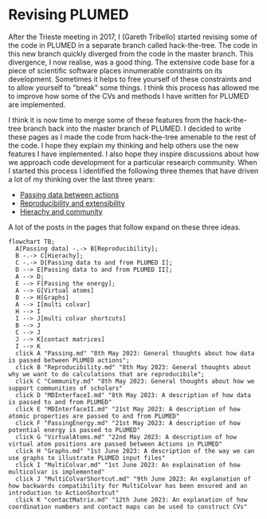 # Revising PLUMED 

After the Trieste meeting in 2017, I (Gareth Tribello) started revising some of the code in PLUMED in a separate branch called hack-the-tree.
The code in this new branch quickly diverged from the code in the master branch. This divergence, I now realise, was a good thing. The extensive
code base for a piece of scientific software places innumerable constraints on its development. Sometimes it helps to free yourself of these
constraints and to allow yourself to "break" some things. I think this process has allowed me to improve how some of the CVs
and methods I have written for PLUMED are implemented.

I think it is now time to merge some of these features from the hack-the-tree branch back into the master branch of PLUMED. I decided to write these pages as
I made the code from hack-the-tree amenable to the rest of the code. I hope they explain my thinking and help others use the
new features I have implemented. I also hope they inspire discussions about how we approach code development for a particular research community.
When I started this process I identified the following three themes that have driven a lot of my thinking over the last three years:

* [Passing data between actions](Passing.md) 
* [Reproducibility and extensibility](Reproducibility.md)
* [Hierachy and community](Community.md)

A lot of the posts in the pages that follow expand on these three ideas.


```mermaid
flowchart TB;
  A[Passing data] -.-> B[Reproducibility];
  B -.-> C[Hierachy];
  C -.-> D[Passing data to and from PLUMED I];
  D --> E[Passing data to and from PLUMED II];
  A --> D;
  E --> F[Passing the energy];
  A --> G[Virtual atoms]
  B --> H[Graphs]
  A --> I[multi colvar]
  H --> I
  I --> J[multi colvar shortcuts]
  B --> J
  C --> J
  J --> K[contact matrices]
  I --> K
  click A "Passing.md" "8th May 2023: General thoughts about how data is passed between PLUMED actions";
  click B "Reproducibility.md" "8th May 2023: General thoughts about why we want to do calculations that are reproducibile";
  click C "Community.md" "8th May 2023: General thoughts about how we support communities of scholars"
  click D "MDInterfaceI.md" "8th May 2023: A description of how data is passed to and from PLUMED"
  click E "MDInterfaceII.md" "21st May 2023: A description of how atomic properties are passed to and from PLUMED"
  click F "PassingEnergy.md" "21st May 2023: A description of how potential energy is passed to PLUMED"
  click G "VirtualAtoms.md" "22nd May 2023: A description of how virtual atom positions are passed between Actions in PLUMED"
  click H "Graphs.md" "1st June 2023: A description of the way we can use graphs to illustrate PLUMED input files"
  click I "MultiColvar.md" "1st June 2023: An explaination of how multicolvar is implemented"
  click J "MultiColvarShortcut.md" "9th June 2023: An explanation of how backwards compatibility for MultiColvar has been ensured and an introduction to ActionShortcut"
  click K "contactMatrix.md" "12th June 2023: An explanation of how coordination numbers and contact maps can be used to construct CVs"
```
